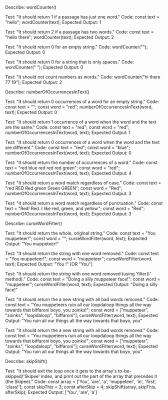 <!-- Pseudo-code testing for 'wordCounter()' [1st and 2nd from Lsn 24] -->
Describe: wordCounter()

Test: "It should return 1 if a passage has just one word."
Code:
const text = "hello";
wordCounter(text);
Expected Output: 1

Test: "It should return 2 if a passage has two words."
Code:
const text = "hello there";
wordCounter(text);
Expected Output: 2 

Test: "It should return 0 for an empty string."
Code: wordCounter("");
Expected Output: 0

Test: "It should return 0 for a string that is only spaces."
Code: wordCounter("            "); 
Expected Output: 0

Test: "It should not count numbers as words."
Code: wordCounter("hi there 77 19");
Expected Output: 2 



<!--[Lsn 26]--> 
Describe: numberOfOccurrencesInText() 

Test: "It should return 0 occurrences of a word for an empty string."
Code:
const text = "";
const word = "red";
numberOfOccurrencesInText(word, text);
Expected Output: 0 

Test: "It should return 1 occurrence of a word when the word and the text are the same."
Code:
const text = "red";
const word = "red";
numberOfOccurrencesInText(word, text);
Expected Output: 1

Test: "It should return 0 occurrences of a word when the word and the text are different."
Code:
const text = "red";
const word = "blue";
numberOfOccurrencesInText(word, text);
Expected Output: 0

Test: "It should return the number of occurrences of a word."
Code:
const text = "red blue red red red green";
const word = "red";
numberOfOccurrencesInText(word, text);
Expected Output: 4

Test: "It should return a word match regardless of case."
Code:
const text = "red RED Red green Green GREEN";
const word = "Red";
numberOfOccurrencesInText(word, text);
Expected Output: 3

Test: "It should return a word match regardless of punctuation."
Code:
const text = "Red! Red. I like red, green, and yellow.";
const word = "Red";
numberOfOccurrencesInText(word, text);
Expected Output: 3



Describe: curseWordFilter() 

Test: "It should return the whole, original string."
Code:
const text = "You muppeteer!"; 
const word = ""; 
curseWordFilter(word, text); 
Expected Output: "You muppeteer!" 

Test: "It should return the string with one word removed."
Code:
const text = "You muppeteer!"; 
const word = "muppeteer"; 
curseWordFilter(word, text); 
Expected Output: "You !" [OR  "You"]

Test: "It should return the string with one word removed (using 'filter()' method)."
Code:
const text = "Doing a silly muppeteer face!"; 
const word = "muppeteer"; 
curseWordFilter(word, text); 
Expected Output: "Doing a silly face!" 


Test: "It should return the a new string with all bad words removed."
Code:
const text = "You muppeteers ruin all our loopdaloop things all the way towards that biffaroni boyo, you zoinks!"; 
const word = ["muppeteer", "zoinks", "loopdaloop", "biffaroni"]; 
curseWordFilter(word, text); 
Expected Output: "You ruin all our things all the way towards that boyo, you" 


<!--(Switched to doing TDD on 'skipShift' here, to assist with this function.    
The tests for that function occur between the previous and next listed tests for this one.)--> 


Test: "It should return the a new string with all bad words removed."
Code:
const text = "You muppeteers ruin all our loopdaloop things all the way towards that biffaroni boyo, you zoinks!"; 
const word = ["muppeteer", "zoinks", "loopdaloop", "biffaroni"]; 
curseWordFilter(word, text); 
Expected Output: "You ruin all our things all the way towards that boyo, you" 





Describe: skipShift() 

Test: "It should exit the loop once it gets to the array's to-be-skipped/'Skipee' index, and print out the part of the array that precedes it (the Skipee)."
Code:
const array = ['You', 'are', 'a', 'muppeteer', 'in', 'first', 'class!']; 
const skipThis = 3; 
const afterSkip = 4; 
skipShift(array, skipThis, afterSkip); 
Expected Output: ['You', 'are', 'a'] 
